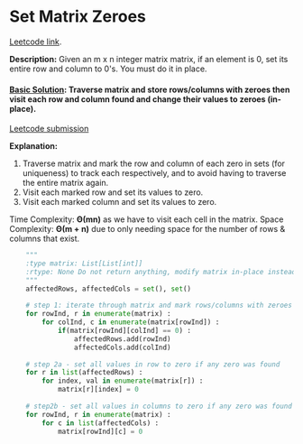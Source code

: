 # Set Matrix Zeroes

[Leetcode link](https://leetcode.com/problems/set-matrix-zeroes/).

**Description:** Given an m x n integer matrix matrix, if an element is 0, set its entire row and column to 0's.
You must do it in place.

#### [Basic Solution](/searching/setMatrixZeroes/solution.py): Traverse matrix and store rows/columns with zeroes then visit each row and column found and change their values to zeroes (in-place). 

[Leetcode submission](https://leetcode.com/submissions/detail/1028934697/)

**Explanation:**

1. Traverse matrix and mark the row and column of each zero in sets (for uniqueness) to track each respectively, and to avoid having to traverse the entire matrix again.
2. Visit each marked row and set its values to zero.
3. Visit each marked column and set its values to zero.

Time Complexity: **Θ(mn)** as we have to visit each cell in the matrix.
Space Complexity: **Θ(m + n)** due to only needing space for the number of rows & columns that exist.

```python
    """
    :type matrix: List[List[int]]
    :rtype: None Do not return anything, modify matrix in-place instead.
    """
    affectedRows, affectedCols = set(), set()
    
    # step 1: iterate through matrix and mark rows/columns with zeroes
    for rowInd, r in enumerate(matrix) :
        for colInd, c in enumerate(matrix[rowInd]) :
            if(matrix[rowInd][colInd] == 0) :
                affectedRows.add(rowInd)
                affectedCols.add(colInd)
                
    # step 2a - set all values in row to zero if any zero was found
    for r in list(affectedRows) :
        for index, val in enumerate(matrix[r]) :
            matrix[r][index] = 0
            
    # step2b - set all values in columns to zero if any zero was found
    for rowInd, r in enumerate(matrix) :
        for c in list(affectedCols) :
            matrix[rowInd][c] = 0
```
